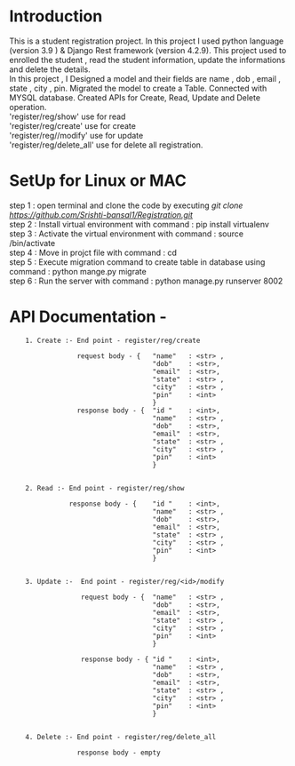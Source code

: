 # Introduction <br>
This is a student registration project. In this project I used python language (version 3.9 ) & Django Rest framework (version 4.2.9). This project  used to enrolled the student , read the student information, update the informations and delete the details.  <br>
In this project , I Designed a model and their fields are name , dob , email , state , city , pin.  Migrated the model to create a Table. Connected with MYSQL database. Created APIs for Create, Read, Update and Delete operation. <br>
'register/reg/show' use for read <br> 'register/reg/create' use for create <br> 'register/reg/<id>/modify' use for update <br> 'register/reg/delete_all' use for delete all registration. 
<br>


# SetUp for Linux or MAC <br>
step 1 : open terminal and clone the code by executing *git clone <https://github.com/Srishti-bansal1/Registration.git>*
<br>
step 2 : Install virtual environment  with command : pip install virtualenv
<br>
step 3 : Activate the virtual environment with command : source  <REgEnv>/bin/activate
<br>
step 4 : Move in projct file with command : cd <RegPro>
<br>
step 5 : Execute migration command to create table in database using command : python mange.py migrate
<br>
step 6 : Run the server with command : python manage.py runserver 8002
<br>

# API Documentation -<br>
        1. Create :- End point - register/reg/create 

                     request body - {	"name"   : <str> ,
                                        "dob"    : <str>,
                                        "email"  : <str>,
                                        "state"  : <str> ,
                                        "city"   : <str> ,
                                        "pin"    : <int>
                                        }	
                     response body - {	"id "    : <int>,
                                        "name"   : <str> ,
                                        "dob"    : <str>,
                                        "email"  : <str>,
                                        "state"  : <str> ,
                                        "city"   : <str> ,
                                        "pin"    : <int>
                                        }
                                    	

        2. Read :- End point - register/reg/show 
        
                   response body - {	"id "    : <int>,
                                        "name"   : <str> ,
                                        "dob"    : <str>,
                                        "email"  : <str>,
                                        "state"  : <str> ,
                                        "city"   : <str> ,
                                        "pin"    : <int>
                                        }	
                                        

        3. Update :-  End point - register/reg/<id>/modify
        
                      request body - {	"name"   : <str> ,
                                        "dob"    : <str>,
                                        "email"  : <str>,
                                        "state"  : <str> ,
                                        "city"   : <str> ,
                                        "pin"    : <int>
                                        }	
                                    
                      response body - {	"id "    : <int>,
                                        "name"   : <str> ,
                                        "dob"    : <str>,
                                        "email"  : <str>,
                                        "state"  : <str> ,
                                        "city"   : <str> ,
                                        "pin"    : <int>
                                        }	       
                                                     
        
        4. Delete :- End point - register/reg/delete_all
    
                     response body - empty